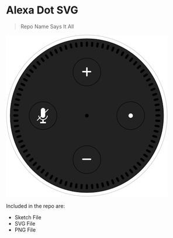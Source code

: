 # Alexa Dot SVG
> Repo Name Says It All

![Alexa Dot SVG][dot]

[dot]: AlexaDotSVG.png "Alexa Dot"


Included in the repo are:
* Sketch File
* SVG File
* PNG File